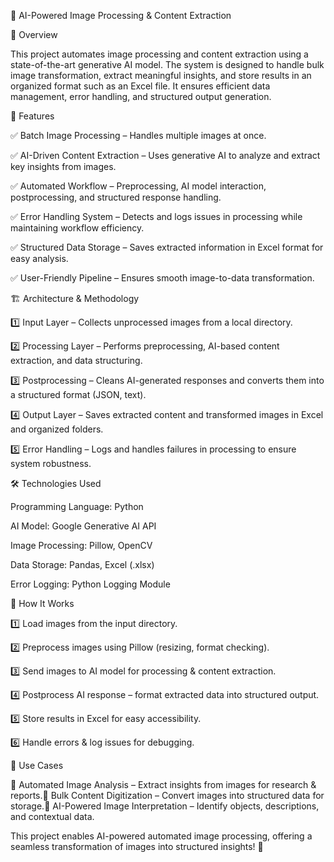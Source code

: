📸 AI-Powered Image Processing & Content Extraction

🌟 Overview

This project automates image processing and content extraction using a state-of-the-art generative AI model. The system is designed to handle bulk image transformation, extract meaningful insights, and store results in an organized format such as an Excel file. It ensures efficient data management, error handling, and structured output generation.

🚀 Features

✅ Batch Image Processing – Handles multiple images at once.

✅ AI-Driven Content Extraction – Uses generative AI to analyze and extract key insights from images.

✅ Automated Workflow – Preprocessing, AI model interaction, postprocessing, and structured response handling.

✅ Error Handling System – Detects and logs issues in processing while maintaining workflow efficiency.

✅ Structured Data Storage – Saves extracted information in Excel format for easy analysis.

✅ User-Friendly Pipeline – Ensures smooth image-to-data transformation.

🏗️ Architecture & Methodology

1️⃣ Input Layer – Collects unprocessed images from a local directory.

2️⃣ Processing Layer – Performs preprocessing, AI-based content extraction, and data structuring.

3️⃣ Postprocessing – Cleans AI-generated responses and converts them into a structured format (JSON, text).

4️⃣ Output Layer – Saves extracted content and transformed images in Excel and organized folders.

5️⃣ Error Handling – Logs and handles failures in processing to ensure system robustness.

🛠️ Technologies Used

Programming Language: Python

AI Model: Google Generative AI API

Image Processing: Pillow, OpenCV

Data Storage: Pandas, Excel (.xlsx)

Error Logging: Python Logging Module

🔄 How It Works

1️⃣ Load images from the input directory.

2️⃣ Preprocess images using Pillow (resizing, format checking).

3️⃣ Send images to AI model for processing & content extraction.

4️⃣ Postprocess AI response – format extracted data into structured output.

5️⃣ Store results in Excel for easy accessibility.

6️⃣ Handle errors & log issues for debugging.

🎯 Use Cases

📌 Automated Image Analysis – Extract insights from images for research & reports.📌 Bulk Content Digitization – Convert images into structured data for storage.📌 AI-Powered Image Interpretation – Identify objects, descriptions, and contextual data.

This project enables AI-powered automated image processing, offering a seamless transformation of images into structured insights! 🚀

